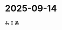 # 2025-09-14

共 0 条

<!-- BEGIN ZHIHUVIDEO -->
<!-- 最后更新时间 Sun Sep 14 2025 06:08:48 GMT+0800 (China Standard Time) -->

<!-- END ZHIHUVIDEO -->
